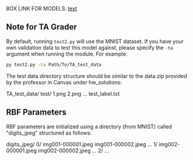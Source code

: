 BOX LINK FOR MODELS: [text](https://app.box.com/s/1djpq18pk2nfpwhiz3xdp6t5xhhz5e52)

## Note for TA Grader

By default, running `test2.py` will use the MNIST dataset. If you have your own validation data to test this model against, please specify the `-ta` argument when running the module. For example:

```bash
py test2.py -ta Path/To/TA_test_data
```

The test data directory structure should be similar to the data.zip provided by the professor in Canvas under hw_solutions:

TA_test_data/
   test/
       1.png
       2.png
       ...
   test_label.txt

## RBF Parameters

RBF parameters are initialized using a directory (from MNIST) called "digits_jpeg" structured as follows:

digits_jpeg/
    0/
        img001-000001.jpeg
        img001-000002.jpeg
        ...
    1/
        img002-000001.jpeg
        img002-000002.jpeg
        ...
    2/
    ...
